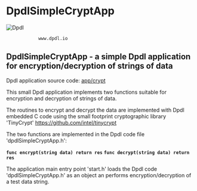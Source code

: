 
# DpdlSimpleCryptApp

![Dpdl](https://www.dpdl.io/images/dpdl-io.png)

				www.dpdl.io



## DpdlSimpleCryptApp - a simple Dpdl application for encryption/decryption of strings of data

Dpdl application source code:
[app/crypt](https://github.com/Dpdl-io/Dpdl-sample-Apps/tree/main/app/crypt)

This small Dpdl application implements two functions suitable for encryption and decryption of strings of data.

The routines to encrypt and decrypt the data are implemented with Dpdl embedded C code using the small footprint cryptographic library 'TinyCrypt' https://github.com/intel/tinycrypt

The two functions are implemented in the Dpdl code file 'dpdlSimpleCryptApp.h':

**`func encrypt(string data) return res`**
**`func decrypt(string data) return res`**


The application main entry point 'start.h' loads the Dpdl code 'dpdlSimpleCryptApp.h' as an object an performs encryption/decryption of a test data string.







